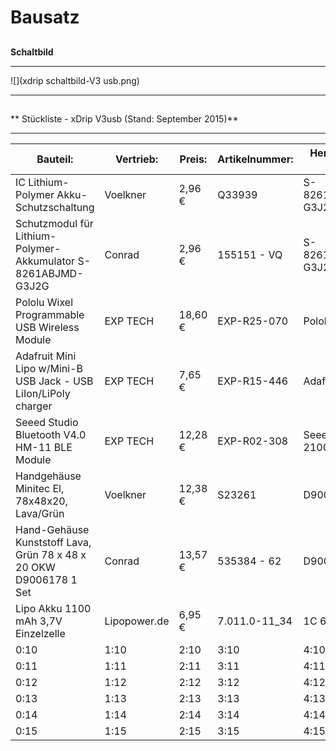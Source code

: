 # Bausatz


## 

**Schaltbild**


---

![](xdrip schaltbild-V3 usb.png)


---


## 

** Stückliste - xDrip V3usb (Stand: September 2015)**


---

| Bauteil: | Vertrieb: |Preis: | Artikelnummer: | Hersteller-Nr.: | EAN: |
| -- | -- | -- | -- | -- | -- |
| IC Lithium-Polymer Akku-Schutzschaltung | Voelkner |2,96 € | Q33939 | S-8261ABJMD-G3J2G |2050000662089 |
| Schutzmodul für Lithium-Polymer-Akkumulator S-8261ABJMD-G3J2G | Conrad | 2,96 € | 155151 - VQ | S-8261ABJMD-G3J2G | 2050000662089 |
| Pololu Wixel Programmable USB Wireless Module| EXP TECH | 18,60 € | EXP-R25-070 | Pololu  1337 |  |
| Adafruit Mini Lipo w/Mini-B USB Jack - USB LiIon/LiPoly charger | EXP TECH | 7,65 € | EXP-R15-446 | Adafruit  1905 |  |
|Seeed Studio Bluetooth V4.0 HM-11 BLE Module | EXP TECH | 12,28 € | EXP-R02-308 | Seeed Studio  210005001 |  |
|  Handgehäuse Minitec El, 78x48x20, Lava/Grün | Voelkner | 12,38 € | S23261 | D9006178 | 2050001140593 |
| Hand-Gehäuse Kunststoff Lava, Grün 78 x 48 x 20 OKW D9006178 1 Set | Conrad | 13,57 € | 535384 - 62 | D9006178 | 2050001140593 |
| Lipo Akku 1100 mAh 3,7V Einzelzelle  | Lipopower.de | 6,95 € | 7.011.0-11_34 | 1C 603450 |  |
| 0:10 | 1:10 | 2:10 | 3:10 | 4:10 | 5:10 |
| 0:11 | 1:11 | 2:11 | 3:11 | 4:11 | 5:11 |
| 0:12 | 1:12 | 2:12 | 3:12 | 4:12 | 5:12 |
| 0:13 | 1:13 | 2:13 | 3:13 | 4:13 | 5:13 |
| 0:14 | 1:14 | 2:14 | 3:14 | 4:14 | 5:14 |
| 0:15 | 1:15 | 2:15 | 3:15 | 4:15 | 5:15 |
